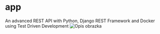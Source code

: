 # app
An advanced REST API with Python, Django REST Framework and Docker using Test Driven Development
![Opis obrazka]([https://i.gyazo.com/d19af5906775075deb9200fa79fe5e43.png](https://udemy-certificate.s3.amazonaws.com/image/UC-4c77cbb0-3bf7-48b4-8802-ecd584a1c3eb.jpg?v=169220037900)https://udemy-certificate.s3.amazonaws.com/image/UC-4c77cbb0-3bf7-48b4-8802-ecd584a1c3eb.jpg?v=169220037900)

